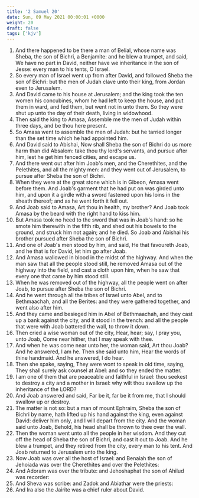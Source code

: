 ```yaml
---
title: '2 Samuel 20'
date: Sun, 09 May 2021 00:00:01 +0000
weight: 20
draft: false
tags: ['kjv'] 
---
```


1. And there happened to be there a man of Belial, whose name was Sheba, the son of Bichri, a Benjamite: and he blew a trumpet, and said, We have no part in David, neither have we inheritance in the son of Jesse: every man to his tents, O Israel.
2. So every man of Israel went up from after David, and followed Sheba the son of Bichri: but the men of Judah clave unto their king, from Jordan even to Jerusalem.
3. And David came to his house at Jerusalem; and the king took the ten women his concubines, whom he had left to keep the house, and put them in ward, and fed them, but went not in unto them. So they were shut up unto the day of their death, living in widowhood.
4. Then said the king to Amasa, Assemble me the men of Judah within three days, and be thou here present.
5. So Amasa went to assemble the men of Judah: but he tarried longer than the set time which he had appointed him.
6. And David said to Abishai, Now shall Sheba the son of Bichri do us more harm than did Absalom: take thou thy lord's servants, and pursue after him, lest he get him fenced cities, and escape us.
7. And there went out after him Joab's men, and the Cherethites, and the Pelethites, and all the mighty men: and they went out of Jerusalem, to pursue after Sheba the son of Bichri.
8. When they were at the great stone which is in Gibeon, Amasa went before them. And Joab's garment that he had put on was girded unto him, and upon it a girdle with a sword fastened upon his loins in the sheath thereof; and as he went forth it fell out.
9. And Joab said to Amasa, Art thou in health, my brother? And Joab took Amasa by the beard with the right hand to kiss him.
10. But Amasa took no heed to the sword that was in Joab's hand: so he smote him therewith in the fifth rib, and shed out his bowels to the ground, and struck him not again; and he died. So Joab and Abishai his brother pursued after Sheba the son of Bichri.
11. And one of Joab's men stood by him, and said, He that favoureth Joab, and he that is for David, let him go after Joab.
12. And Amasa wallowed in blood in the midst of the highway. And when the man saw that all the people stood still, he removed Amasa out of the highway into the field, and cast a cloth upon him, when he saw that every one that came by him stood still.
13. When he was removed out of the highway, all the people went on after Joab, to pursue after Sheba the son of Bichri.
14. And he went through all the tribes of Israel unto Abel, and to Bethmaachah, and all the Berites: and they were gathered together, and went also after him.
15. And they came and besieged him in Abel of Bethmaachah, and they cast up a bank against the city, and it stood in the trench: and all the people that were with Joab battered the wall, to throw it down.
16. Then cried a wise woman out of the city, Hear, hear; say, I pray you, unto Joab, Come near hither, that I may speak with thee.
17. And when he was come near unto her, the woman said, Art thou Joab? And he answered, I am he. Then she said unto him, Hear the words of thine handmaid. And he answered, I do hear.
18. Then she spake, saying, They were wont to speak in old time, saying, They shall surely ask counsel at Abel: and so they ended the matter.
19. I am one of them that are peaceable and faithful in Israel: thou seekest to destroy a city and a mother in Israel: why wilt thou swallow up the inheritance of the LORD?
20. And Joab answered and said, Far be it, far be it from me, that I should swallow up or destroy.
21. The matter is not so: but a man of mount Ephraim, Sheba the son of Bichri by name, hath lifted up his hand against the king, even against David: deliver him only, and I will depart from the city. And the woman said unto Joab, Behold, his head shall be thrown to thee over the wall.
22. Then the woman went unto all the people in her wisdom. And they cut off the head of Sheba the son of Bichri, and cast it out to Joab. And he blew a trumpet, and they retired from the city, every man to his tent. And Joab returned to Jerusalem unto the king.
23. Now Joab was over all the host of Israel: and Benaiah the son of Jehoiada was over the Cherethites and over the Pelethites:
24. And Adoram was over the tribute: and Jehoshaphat the son of Ahilud was recorder:
25. And Sheva was scribe: and Zadok and Abiathar were the priests:
26. And Ira also the Jairite was a chief ruler about David.
